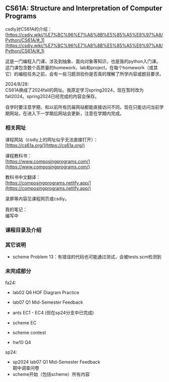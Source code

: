 ## CS61A: Structure and Interpretation of Computer Programs

csdiy对CS61A的介绍：  
[https://csdiy.wiki/%E7%BC%96%E7%A8%8B%E5%85%A5%E9%97%A8/Python/CS61A/#_1](https://csdiy.wiki/%E7%BC%96%E7%A8%8B%E5%85%A5%E9%97%A8/Python/CS61A/#_1)  

这是一门编程入门课，涉及到抽象、面向对象等知识，也是我的python入门课。这门课包含数个高质量的homework、lab和project，在每个homework（或其它）的编程任务之前，会有一些习题测验你是否真的理解了所学内容或题目要求。 

2024/8/28:   
CS61A换成了2024fall的网址。我原定学习spring2024，现在暂时改为fall2024。spring2024已经完成的内容会保存。

自学时要注意学期，和以前所有历届网站都能直接访问不同，现在只能访问当前学期网站，在进入下一学期后网站会更新，注意在学期内完成。

### 相关网址

课程网站（csdiy上的网址似乎无法直接打开）：  
[https://cs61a.org/](https://cs61a.org/)

课程教科书：  
[https://www.composingprograms.com/](https://www.composingprograms.com/)

教科书中文翻译：  
[https://composingprograms.netlify.app/](https://composingprograms.netlify.app/)

录屏等内容见课程网页或csdiy。 

我的笔记：  
编写中  

### 课程目录及介绍

### 其它说明

- scheme Problem 13：有错误的代码也可能通过测试，会被tests.scm检测到

### 未完成部分

fa24:  

* lab02 Q6 HOF Diagram Practice

* lab07 Q1 Mid-Semester Feedback

* ants EC1 - EC4 (但在sp24分支中已完成)

* scheme EC

* scheme contest

* hw10 Q4

sp24:  

* sp2024 lab07 Q1 Mid-Semester Feedback  
  期中调查问卷
* scheme开始（包括scheme）所有内容
